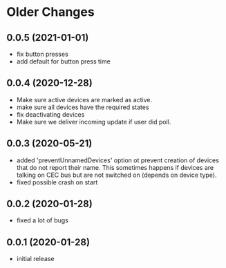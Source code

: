# Older Changes
## 0.0.5 (2021-01-01)
* fix button presses
* add default for button press time

## 0.0.4 (2020-12-28)
* Make sure active devices are marked as active.
* make sure all devices have the required states
* fix deactivating devices
* Make sure we deliver incoming update if user did poll.

## 0.0.3 (2020-05-21)
* added 'preventUnnamedDevices' option ot prevent creation of devices that do not report their name. This sometimes happens if devices are talking on CEC bus but are not switched on (depends on device type).
* fixed possible crash on start

## 0.0.2 (2020-01-28)
* fixed a lot of bugs

## 0.0.1 (2020-01-28)
* initial release
